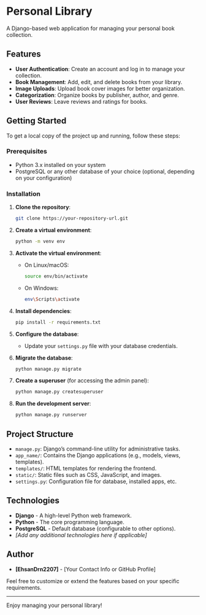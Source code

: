 # Personal Library

A Django-based web application for managing your personal book collection.

## Features
- **User Authentication**: Create an account and log in to manage your collection.
- **Book Management**: Add, edit, and delete books from your library.
- **Image Uploads**: Upload book cover images for better organization.
- **Categorization**: Organize books by publisher, author, and genre.
- **User Reviews**: Leave reviews and ratings for books.

## Getting Started

To get a local copy of the project up and running, follow these steps:

### Prerequisites
- Python 3.x installed on your system
- PostgreSQL or any other database of your choice (optional, depending on your configuration)

### Installation

1. **Clone the repository**:
    ```bash
    git clone https://your-repository-url.git
    ```

2. **Create a virtual environment**:
    ```bash
    python -m venv env
    ```

3. **Activate the virtual environment**:
    - On Linux/macOS:
        ```bash
        source env/bin/activate
        ```
    - On Windows:
        ```bash
        env\Scripts\activate
        ```

4. **Install dependencies**:
    ```bash
    pip install -r requirements.txt
    ```

5. **Configure the database**:
    - Update your `settings.py` file with your database credentials.

6. **Migrate the database**:
    ```bash
    python manage.py migrate
    ```

7. **Create a superuser** (for accessing the admin panel):
    ```bash
    python manage.py createsuperuser
    ```

8. **Run the development server**:
    ```bash
    python manage.py runserver
    ```

## Project Structure
- `manage.py`: Django’s command-line utility for administrative tasks.
- `app_name/`: Contains the Django applications (e.g., models, views, templates).
- `templates/`: HTML templates for rendering the frontend.
- `static/`: Static files such as CSS, JavaScript, and images.
- `settings.py`: Configuration file for database, installed apps, etc.

## Technologies
- **Django** - A high-level Python web framework.
- **Python** - The core programming language.
- **PostgreSQL** - Default database (configurable to other options).
- _[Add any additional technologies here if applicable]_

## Author
- **[EhsanDrn2207]** - [Your Contact Info or GitHub Profile]

Feel free to customize or extend the features based on your specific requirements.

---

Enjoy managing your personal library!
